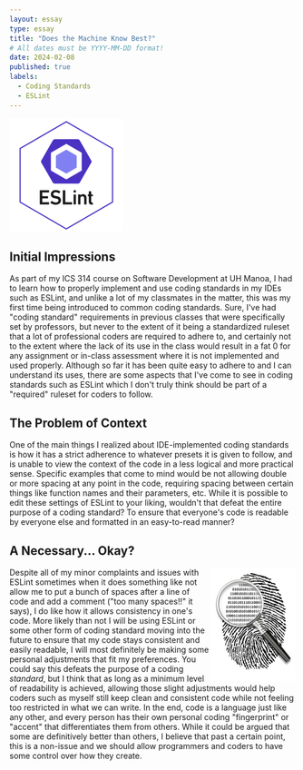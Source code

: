 ```yaml
---
layout: essay
type: essay
title: "Does the Machine Know Best?"
# All dates must be YYYY-MM-DD format!
date: 2024-02-08
published: true
labels:
  - Coding Standards
  - ESLint
---
```


<img width="200px" src="../img/does-the-machine-know-best/eslint.png">

## Initial Impressions

As part of my ICS 314 course on Software Development at UH Manoa, I had to learn how to properly implement and use coding standards in my IDEs such as ESLint, and unlike a lot of my classmates in the matter, this was my first time being introduced to common coding standards. Sure, I've had "coding standard" requirements in previous classes that were specifically set by professors, but never to the extent of it being a standardized ruleset that a lot of professional coders are required to adhere to, and certainly not to the extent where the lack of its use in the class would result in a fat 0 for any assignment or in-class assessment where it is not implemented and used properly. Although so far it has been quite easy to adhere to and I can understand its uses, there are some aspects that I've come to see in coding standards such as ESLint which I don't truly think should be part of a "required" ruleset for coders to follow.

## The Problem of Context

One of the main things I realized about IDE-implemented coding standards is how it has a strict adherence to whatever presets it is given to follow, and is unable to view the context of the code in a less logical and more practical sense. Specific examples that come to mind would be not allowing double or more spacing at any point in the code, requiring spacing between certain things like function names and their parameters, etc. While it is possible to edit these settings of ESLint to your liking, wouldn't that defeat the entire purpose of a coding standard? To ensure that everyone's code is readable by everyone else and formatted in an easy-to-read manner? 

## A Necessary... Okay?

<img width="150px" align="right" src="../img/does-the-machine-know-best/fingerprint.jpeg">

Despite all of my minor complaints and issues with ESLint sometimes when it does something like not allow me to put a bunch of spaces after a line of code and add a comment ("too many spaces!!" it says), I do like how it allows consistency in one's code. More likely than not I will be using ESLint or some other form of coding standard moving into the future to ensure that my code stays consistent and easily readable, I will most definitely be making some personal adjustments that fit my preferences. You could say this defeats the purpose of a coding *standard*, but I think that as long as a minimum level of readability is achieved, allowing those slight adjustments would help coders such as myself still keep clean and consistent code while not feeling too restricted in what we can write. In the end, code is a language just like any other, and every person has their own personal coding "fingerprint" or "accent" that differentiates them from others. While it could be argued that some are definitively better than others, I believe that past a certain point, this is a non-issue and we should allow programmers and coders to have some control over how they create.


